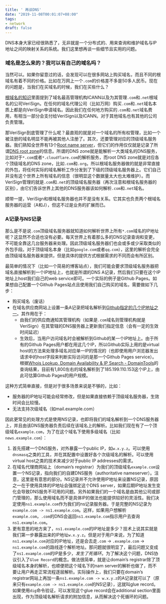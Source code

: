 ```yaml
---
title: ' 再谈DNS'
date: "2019-11-08T00:01:07+08:00"
tags:
- network
draft: false
---
```


DNS本身大家已经很熟悉了，无非就是一个分布式的、用来查询和维护域名与IP地址之间的映射关系的系统。我们这里想再谈一些细节且实用的问题。

### 域名是怎么来的？我可以有自己的域名吗？

当然可以。如果你留意过的话，会发现可以在很多网站上购买域名，而且不同的根域名有着不同的价格。比如在万网上一个`.com`的价格差不多是50多人民币。现在的问题是，当我们在买域名的时候，我们在买些什么？

[根域名的知识](http://www.ruanyifeng.com/blog/2018/05/root-domain.html)里面提到了域名最高管理机构ICANN以及为其管理`.com`和`.net`根域名的公司VeriSign。在任何的域名代理公司（比如万网）购买`.com`和`.net`域名本质上都是向VeriSign申请域名。因此我们在任何地方购买的`.com`和`.net`域名费用，有相当一部分会支付给VeriSign以及ICANN。对于其他域名也有其他的公司负责管理。

那VeriSign到底管理了什么呢？最直观的就是对一个域名的所有权管理，比如一个被注册的域名明显不能再被其他人注册了。其次，还要管理对应的顶级域名服务器。我们熟知全世界有13个[Root name server](https://en.wikipedia.org/wiki/Root_name_server)，但它们的作用仅仅就是记录了所谓[DNS root zone](https://www.iana.org/domains/root/files)的信息。所谓的DNS zone就是能解析一大类域名的DNS服务，比如对于`*.com`或者`*.cloudflare.com`的解析服务，而root DNS zone就是对应各个顶级域名的DNS zone，比如`.com`和`.org`。所以根域名服务器做的就是非常直接的外包，将任何实际的域名解析工作分发到了下级的顶级域名服务器上。它们自己并没有这个世界上所有域名的信息（很明显这个数据量太大也太难维护）。而VeriSign管理的就是`.com`和`.net`的顶级域名服务器（再次注意和根域名服务器的区别），由它们告诉世界上其他的DNS服务器该如何解析`.com`和`.net`域名。

顺带一提，VeriSign和根域名服务器也并不是没有关系。它其实也负责两个根域名服务器的运营（A和J），但这不过是业务的扩展而已。

### A记录与NS记录

那么是不是说`.com`顶级域名服务器就知道如何解析世界上所有`*.com`域名的IP地址呢？这显然不合适也没有必要。每天世界上有着那么多的DNS记录查询和变更，不可能全靠这几台服务器来处理。因此顶级域名服务器们也会或多或少采取类似的外包手段。对于顶级域名本身（比如`google.com`或者`qq.com`），这里的解析会完全由顶级域名服务器来提供，但是具体的提供方式根据需求的不同而会有所区别。

最简单的情况下（比如一个简易的博客站点），我们可能会要求顶级域名服务器把域名直接解析到一个IP地址上，也就是所谓的DNS A记录，然后我们只要在这个IP地址上host我们自己的web service即可。一个实际的例子是Github Pages。如果想自己配置一个Github Pages站点且使用我们自己购买的域名，需要做如下几步：
* 购买域名（废话）
* 在域名供应商网站上设置一条A记录把域名解析到[Github指定的几个IP地址之一](https://help.github.com/en/articles/setting-up-an-apex-domain#configuring-a-records-with-your-dns-provider)。其作用在于：
	* 由我们的供应商通知其管理机构（如果是`.com`域名则管理机构就是VeriSign）在其管辖的DNS服务器上更新我们指定信息（会有一定的生效时间延迟）
	* 生效后，当用户访问域名时会被解析到Github的某一个IP地址上。由于所有的Github Pages用户都在用这几个IP，所以Github实际上用的是virtual host的方法来处理多域名对应单一IP的情况的（也即使用用户浏览器发出请求中的host字段来判断实际访问的是那一个Github Pages service）。根据[Whois Lookup, Domain Availability & IP Search - DomainTools](http://whois.domaintools.com)的查询结果，目前有1,800左右的域名解析到了185.199.110.153这个IP上，由此可估算Github Pages的用户规模。

这种方式简单直接，但是对于很多场景来说是不够的，比如：
* 服务器的IP地址可能会经常修改，但是如果直接依赖于顶级域名服务器，生效时间会比较慢。
* 无法支持次级域名（如mail.example.com）

因此更常见的处理方式是使用NS记录，也即将我们的域名解析到一个DNS服务器上，并且由该DNS服务器负责后续在该域名上的解析。比如我们现在有了一个顶级域名`example.com`，为了在这个域名下使用多级域名（比如`news.example.com`）：
1. 首先搭建一个DNS服务，对外暴露一个public IP，如`w.x.y.z`。可以使用`dnsmasq`之类的工具，并在其配置中设置好各个次级域名的解析。可以使用virtual host之类的技术来减少对于public IP addresses的需求。
2. 在域名代理商网站上（domain’s registrar）为我们的顶级域名`example.com`设置一个NS记录，指向我们的自建DNS服务（authoritative nameserver）。注意，这里是有意思的部分。NS记录并不允许使用IP地址来设置NS记录，原因之一在于使用具体的IP地址会强绑定这个DNS server，如果后期IP地址发生变化会导致DNS服务不可用的问题。另外如果我们的一个域名是由其他公司或部门管理的，那么使用域名而不是具体IP的做法也能提供较好的灵活性。我们决定使用`ns1.example.com`作为我们的ns记录服务器。于是完整的NS记录为`example.com -> ns1.example.com`。这样，如果用户想解析`example.com`，`.com`的DNS会返回`ns1.example.com`指示用户去查询`ns1.example.com`。
3. 更有意思的地方来了，`ns1.example.com`的IP地址是多少？技术上说其实就是我们第一步暴露出来的IP地址`w.x.y.z`。但是对于用户来说，为了知道`ns1.example.com`对应的IP地址，还是会去走`.com` -> `.example.com` -> `ns1.example.com`的路线逐个解析地址。那问题就很明显了，最后问题又变成了`ns1.example.com`的IP是多少，*发生了死循环*。为了解决这个问题，DNS协议引入了`Glue Record`的概念。做法很简单，就是让domain’s registrar除了顶级域名本身的解析，也顺便把这个域名下的nam server的解析也做了，而不要让用户再走正常流程逐层解析。实际操作上，我们只要在domain’s registrar网站上再加一条`ns1.example.com -> w.x.y.z`的A记录就可以了（原来只有`example.com -> ns1.example.com`的NS记录），这就叫glue record。如果使用`dig`命令验证，可以发现这个glue record会在additional section里面出现，作为顶级域名解析请求的附加信息，从而解决这个死循环的问题。


